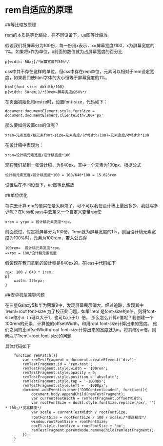 # rem自适应的原理


##等比缩放原理

rem的本质是等比缩放，在不同设备下，ue图等比缩放。

假设我们将屏幕分为100份，每一份用x表示，x=屏幕宽度/100，x为屏幕宽度的1%。如果将x作为单位，x前面的数值就为占屏幕宽度的百分比

```
p{width: 50x;}/*屏幕宽度的50%*/
```

css中并不存在这样的单位。但css中存在rem单位，元素可以相对于rem设定宽度，如果我们使html字体的大小恒等于屏幕宽度的1%。

```
html{font-size: dWidth/100}
p{width: 50rem;}/*50rem=屏幕宽度的50%*/
```

在页面初始化和resize时，设置font-size，代码如下：

```
document.documentElement.style.fontSize = document.documentElement.clientWidth/100+'px'
```

那么要如何设置css的值呢？

```
xrem=元素宽度/根元素font-size=元素宽度/(dWidth/100)=元素宽度/dWidth*100
```

在设计稿中表现为：


```
xrem=设计稿元素宽度/设计稿宽度*100
```

现在我们拿到一张设计稿，为640px，其中一个元素为100px，根据公式

```
设计稿元素宽度/设计稿宽度*100 = 100/640*100 = 15.625rem
```

设置后在不同设备下，ue图等比缩放


##单位优化

每次去计算rem的值实在是太麻烦了，可不可以我在设计稿上量出多少，我就写多少呢？在less和sass中去定义一个自定义变量rpx使

```
xrem = yrpx = 设计稿元素宽度*rpx，
```

前面说过，假定将屏幕分为100份，1rem就为屏幕宽度的1%，则当设计稿元素宽度为100%时，元素为100rem，带入公式得

```
100rem=  设计稿元素宽度*rpx，
=>rpx = 100/设计稿元素宽度
```

假设现在我们拿到的设计稿是640px的，在less中代码如下

```
rpx: 100 / 640 * 1rem;
p{
    width: 320rpx;
}
```


##安卓机型兼容问题

在三星Galaxy5和华为荣耀9中，发现屏幕展示偏大，经过追踪，发现其中1rem!=root font-size
为了校正此问题，如果1rem 是font-size的n倍，则将font-size缩小n（n可以大于1，也可以小于1）倍。
那么怎么计算n值呢？我创建一个100rem的元素，计算他的offsetWidth，和用root font-size计算出来的宽度。
他们之间的比offsetWidth/root font-size计算出来的宽度就为n。将其缩小n倍，则解决了1rem!=root font-size的问题

具体代码如下

```
    function remPatch(){
        var remTestFragment = document.createElement('div');
        remTestFragment.id = 'rem-test';
        remTestFragment.style.width = '100rem';
        remTestFragment.style.opacity = 0;
        remTestFragment.style.position = 'absolute';
        remTestFragment.style.top = '-1000px';
        remTestFragment.style.left = '-1000px';
        document.addEventListener('DOMContentLoaded', function(){
            document.body.appendChild(remTestFragment);
            var currentTestWidth = remTestFragment.offsetWidth;
            var rootFontSize = docEl.style.fontSize.replace(/px/, '') * 100;/*提高精度*/
            var scale = currentTestWidth / rootFontSize;
            rootFontSize = rootFontSize / 100 / scale;/*提高精度*/
            window.rootFontSize = rootFontSize;
            docEl.style.fontSize = rootFontSize + 'px';
            remTestFragment.parentNode.removeChild(remTestFragment);   
        });
    }
```